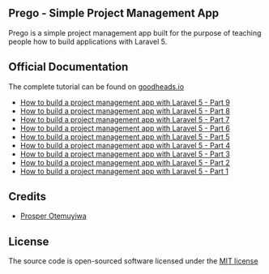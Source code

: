 ## Prego - Simple Project Management App

Prego is a simple project management app built for the purpose of teaching people how to build applications with Laravel 5.

## Official Documentation

The complete tutorial can be found on [goodheads.io](http://goodheads.io)

* [How to build a project management app with Laravel 5 - Part 9](http://goodheads.io/2015/11/21/how-to-build-a-project-management-app-in-laravel-5-part-9/)
* [How to build a project management app with Laravel 5 - Part 8](http://goodheads.io/2015/11/21/how-to-build-a-project-management-app-in-laravel-5-part-8/)
* [How to build a project management app with Laravel 5 - Part 7](http://goodheads.io/2015/09/24/how-to-build-a-project-management-app-in-laravel-5-part-7/)
* [How to build a project management app with Laravel 5 - Part 6](http://goodheads.io/2015/09/23/how-to-build-a-project-management-app-in-laravel-5-part-6/)
* [How to build a project management app with Laravel 5 - Part 5](http://goodheads.io/2015/09/22/how-to-build-a-project-management-app-in-laravel-5-part-5/)
* [How to build a project management app with Laravel 5 - Part 4](http://goodheads.io/2015/09/21/how-to-build-a-project-management-app-in-laravel-5-part-4/)
* [How to build a project management app with Laravel 5 - Part 3](http://goodheads.io/2015/09/20/how-to-build-a-project-management-app-in-laravel-5-part-3/)
* [How to build a project management app with Laravel 5 - Part 2](http://goodheads.io/2015/09/17/how-to-build-a-project-management-app-in-laravel-5-part-2/)
* [How to build a project management app with Laravel 5 - Part 1](http://goodheads.io/2015/09/16/how-to-build-a-project-management-app-in-laravel-5-part-1/)

## Credits

- [Prosper Otemuyiwa](https://twitter.com/unicodeveloper)


## License

The source code is open-sourced software licensed under the [MIT license](LICENSE.md)
